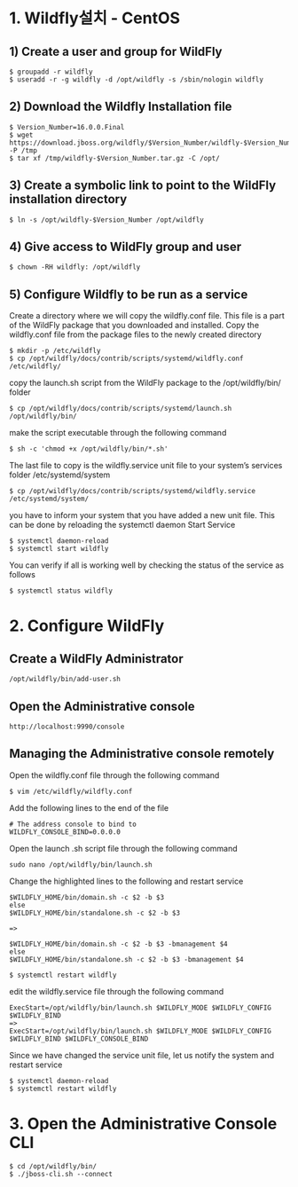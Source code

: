 # 1. Wildfly설치 - CentOS

## 1) Create a user and group for WildFly

    $ groupadd -r wildfly
    $ useradd -r -g wildfly -d /opt/wildfly -s /sbin/nologin wildfly

## 2) Download the Wildfly Installation file

    $ Version_Number=16.0.0.Final
    $ wget https://download.jboss.org/wildfly/$Version_Number/wildfly-$Version_Number.tar.gz -P /tmp
    $ tar xf /tmp/wildfly-$Version_Number.tar.gz -C /opt/

## 3) Create a symbolic link to point to the WildFly installation directory

    $ ln -s /opt/wildfly-$Version_Number /opt/wildfly

## 4) Give access to WildFly group and user

    $ chown -RH wildfly: /opt/wildfly

## 5) Configure Wildfly to be run as a service
Create a directory where we will copy the wildfly.conf file. This file is a part of the WildFly package that you downloaded and installed.
Copy the wildfly.conf file from the package files to the newly created directory

    $ mkdir -p /etc/wildfly
    $ cp /opt/wildfly/docs/contrib/scripts/systemd/wildfly.conf /etc/wildfly/

copy the launch.sh script from the WildFly package to the /opt/wildfly/bin/ folder
 

    $ cp /opt/wildfly/docs/contrib/scripts/systemd/launch.sh /opt/wildfly/bin/

make the script executable through the following command

    $ sh -c 'chmod +x /opt/wildfly/bin/*.sh'

The last file to copy is the wildfly.service unit file to your system’s services folder /etc/systemd/system

    $ cp /opt/wildfly/docs/contrib/scripts/systemd/wildfly.service /etc/systemd/system/

you have to inform your system that you have added a new unit file. This can be done by reloading the systemctl daemon
Start Service

    $ systemctl daemon-reload
    $ systemctl start wildfly

You can verify if all is working well by checking the status of the service as follows

    $ systemctl status wildfly

# 2. Configure WildFly

## Create a WildFly Administrator

    /opt/wildfly/bin/add-user.sh

## Open the Administrative console

    http://localhost:9990/console

## Managing the Administrative console remotely
Open the wildfly.conf file through the following command

    $ vim /etc/wildfly/wildfly.conf

Add the following lines to the end of the file

    # The address console to bind to
    WILDFLY_CONSOLE_BIND=0.0.0.0

Open the launch .sh script file through the following command

    sudo nano /opt/wildfly/bin/launch.sh

Change the highlighted lines to the following and restart service

    $WILDFLY_HOME/bin/domain.sh -c $2 -b $3
    else
    $WILDFLY_HOME/bin/standalone.sh -c $2 -b $3

    =>

    $WILDFLY_HOME/bin/domain.sh -c $2 -b $3 -bmanagement $4
    else
    $WILDFLY_HOME/bin/standalone.sh -c $2 -b $3 -bmanagement $4

    $ systemctl restart wildfly

edit the wildfly.service file through the following command

    ExecStart=/opt/wildfly/bin/launch.sh $WILDFLY_MODE $WILDFLY_CONFIG $WILDFLY_BIND
    =>
    ExecStart=/opt/wildfly/bin/launch.sh $WILDFLY_MODE $WILDFLY_CONFIG $WILDFLY_BIND $WILDFLY_CONSOLE_BIND

Since we have changed the service unit file, let us notify the system and restart service

    $ systemctl daemon-reload
    $ systemctl restart wildfly

# 3. Open the Administrative Console CLI

    $ cd /opt/wildfly/bin/
    $ ./jboss-cli.sh --connect
